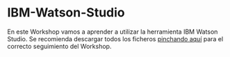 # IBM-Watson-Studio
En este Workshop vamos a aprender a utilizar la herramienta IBM Watson Studio. Se recomienda descargar todos los ficheros [pinchando aquí](https://github.com/CandelaRetolaza/IBM-Watson-Studio/archive/master.zip) para el correcto seguimiento del Workshop.
